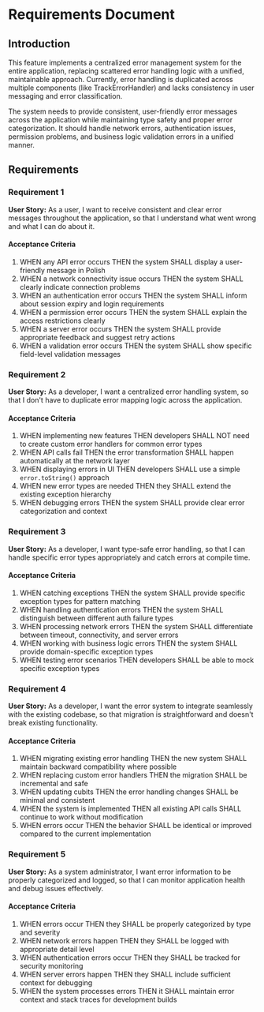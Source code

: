 # Requirements Document

## Introduction

This feature implements a centralized error management system for the entire application, replacing scattered error handling logic with a unified, maintainable approach. Currently, error handling is duplicated across multiple components (like TrackErrorHandler) and lacks consistency in user messaging and error classification.

The system needs to provide consistent, user-friendly error messages across the application while maintaining type safety and proper error categorization. It should handle network errors, authentication issues, permission problems, and business logic validation errors in a unified manner.

## Requirements

### Requirement 1

**User Story:** As a user, I want to receive consistent and clear error messages throughout the application, so that I understand what went wrong and what I can do about it.

#### Acceptance Criteria

1. WHEN any API error occurs THEN the system SHALL display a user-friendly message in Polish
2. WHEN a network connectivity issue occurs THEN the system SHALL clearly indicate connection problems
3. WHEN an authentication error occurs THEN the system SHALL inform about session expiry and login requirements
4. WHEN a permission error occurs THEN the system SHALL explain the access restrictions clearly
5. WHEN a server error occurs THEN the system SHALL provide appropriate feedback and suggest retry actions
6. WHEN a validation error occurs THEN the system SHALL show specific field-level validation messages

### Requirement 2

**User Story:** As a developer, I want a centralized error handling system, so that I don't have to duplicate error mapping logic across the application.

#### Acceptance Criteria

1. WHEN implementing new features THEN developers SHALL NOT need to create custom error handlers for common error types
2. WHEN API calls fail THEN the error transformation SHALL happen automatically at the network layer
3. WHEN displaying errors in UI THEN developers SHALL use a simple `error.toString()` approach
4. WHEN new error types are needed THEN they SHALL extend the existing exception hierarchy
5. WHEN debugging errors THEN the system SHALL provide clear error categorization and context

### Requirement 3

**User Story:** As a developer, I want type-safe error handling, so that I can handle specific error types appropriately and catch errors at compile time.

#### Acceptance Criteria

1. WHEN catching exceptions THEN the system SHALL provide specific exception types for pattern matching
2. WHEN handling authentication errors THEN the system SHALL distinguish between different auth failure types
3. WHEN processing network errors THEN the system SHALL differentiate between timeout, connectivity, and server errors
4. WHEN working with business logic errors THEN the system SHALL provide domain-specific exception types
5. WHEN testing error scenarios THEN developers SHALL be able to mock specific exception types

### Requirement 4

**User Story:** As a developer, I want the error system to integrate seamlessly with the existing codebase, so that migration is straightforward and doesn't break existing functionality.

#### Acceptance Criteria

1. WHEN migrating existing error handling THEN the new system SHALL maintain backward compatibility where possible
2. WHEN replacing custom error handlers THEN the migration SHALL be incremental and safe
3. WHEN updating cubits THEN the error handling changes SHALL be minimal and consistent
4. WHEN the system is implemented THEN all existing API calls SHALL continue to work without modification
5. WHEN errors occur THEN the behavior SHALL be identical or improved compared to the current implementation

### Requirement 5

**User Story:** As a system administrator, I want error information to be properly categorized and logged, so that I can monitor application health and debug issues effectively.

#### Acceptance Criteria

1. WHEN errors occur THEN they SHALL be properly categorized by type and severity
2. WHEN network errors happen THEN they SHALL be logged with appropriate detail level
3. WHEN authentication errors occur THEN they SHALL be tracked for security monitoring
4. WHEN server errors happen THEN they SHALL include sufficient context for debugging
5. WHEN the system processes errors THEN it SHALL maintain error context and stack traces for development builds